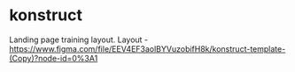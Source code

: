 # konstruct
Landing page training layout. Layout - https://www.figma.com/file/EEV4EF3aolBYVuzobifH8k/konstruct-template-(Copy)?node-id=0%3A1
